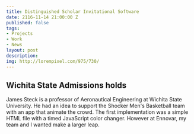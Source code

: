 ```yaml
---
title: Distinguished Scholar Invitational Software
date: 2116-11-14 21:00:00 Z
published: false
tags:
- Projects
- Work
- News
layout: post
description: 
img: http://lorempixel.com/975/730/
---
```


## Wichita State Admissions holds
James Steck is a professor of Aeronautical Engineering at Wichita State University. He had an idea to support the Shocker Men's Basketball team with an app that animate the crowd. The first implementation was a simple HTML file with a timed JavaScript color changer. However at Ennovar, my team and I wanted make a larger leap.
